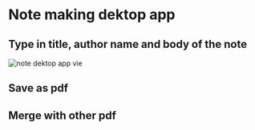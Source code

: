# Note making dektop app

## Type in title, author name and body of the note
![note dektop app vie](https://github.com/amazterdrv/note-desktop-app/blob/master/NoteApp.PNG?raw=true)


## Save as pdf



## Merge with other pdf
